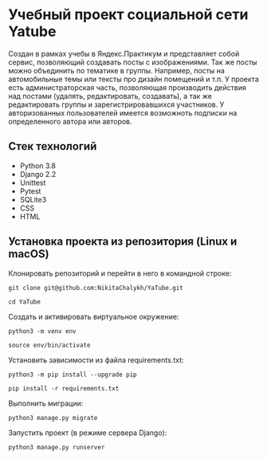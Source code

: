 # Учебный проект социальной сети Yatube
Создан в рамках учебы в Яндекс.Практикум и представляет собой сервис, позволяющий создавать посты с изображениями. Так же посты можно объединить по тематике в группы. Например, посты
на автомобильные темы или тексты про дизайн помещений и т.п. У проекта есть администраторская часть, позволяющая производить действия над постами (удалять, редактировать, создавать), а так же редактировать группы и зарегистрировавшихся участников. У авторизованных пользователей имеется возможноть подписки на определенного
автора или авторов.

## Стек технологий
* Python 3.8
* Django 2.2
* Unittest
* Pytest
* SQLite3
* CSS
* HTML

## Установка проекта из репозитория (Linux и macOS)
Клонировать репозиторий и перейти в него в командной строке:
```
git clone git@github.com:NikitaChalykh/YaTube.git
```
```
cd YaTube
```
Cоздать и активировать виртуальное окружение:
```
python3 -m venv env
```
```
source env/bin/activate
```
Установить зависимости из файла requirements.txt:
```
python3 -m pip install --upgrade pip
```
```
pip install -r requirements.txt
```
Выполнить миграции:
```
python3 manage.py migrate
```
Запустить проект (в режиме сервера Django):
```
python3 manage.py runserver
```

